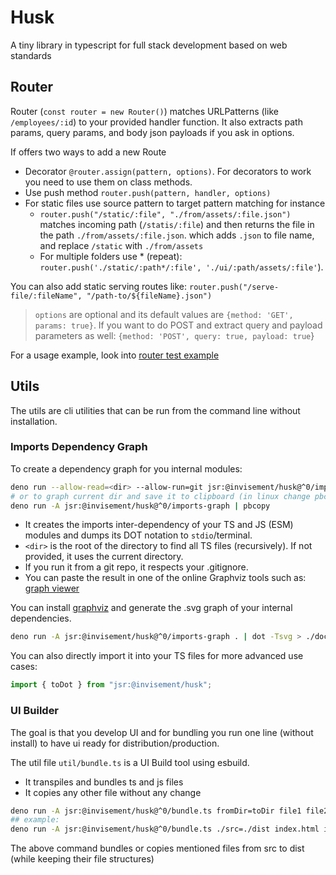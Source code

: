 # Husk
A tiny library in typescript for full stack development based on web standards

## Router
Router (`const router = new Router()`) matches URLPatterns (like `/employees/:id`) to your provided handler function. It also extracts path params, query params, and body json payloads if you ask in options.

If offers two ways to add a new Route
- Decorator `@router.assign(pattern, options)`. For decorators to work you need to use them on class methods.
- Use push method `router.push(pattern, handler, options)`
- For static files use source pattern to target pattern matching for instance
	- `router.push("/static/:file", "./from/assets/:file.json")` matches incoming path (`/statis/:file`) and then returns the file in the path `./from/assets/:file.json`. which adds `.json` to file name, and replace `/static` with `./from/assets`
	- For multiple folders use * (repeat): `router.push('./static/:path*/:file', './ui/:path/assets/:file'`).

You can also add static serving routes like: `router.push("/serve-file/:fileName", "/path-to/${fileName}.json")`

> `options` are optional and its default values are `{method: 'GET', params: true}`. If you want to do POST and extract query and payload parameters as well: `{method: 'POST', query: true, payload: true`}

For a usage example, look into [router test example](./how-to-use/router-example.ts)


## Utils
The utils are cli utilities that can be run from the command line without installation.

### Imports Dependency Graph
To create a dependency graph for you internal modules:
```sh
deno run --allow-read=<dir> --allow-run=git jsr:@invisement/husk@^0/imports-graph <dir> 
# or to graph current dir and save it to clipboard (in linux change pbcopy to xclip)
deno run -A jsr:@invisement/husk@^0/imports-graph | pbcopy
```
- It creates the imports inter-dependency of your TS and JS (ESM) modules and dumps its DOT notation to `stdio`/terminal.  
- `<dir>` is the root of the directory to find all TS files (recursively). If not provided, it uses the current directory.
- If you run it from a git repo, it respects your .gitignore.
- You can paste the result in one of the online Graphviz tools such as: [graph viewer](https://magjac.com/graphviz-visual-editor/)

You can install [graphviz](https://graphviz.org/doc/info/command.html) and generate the .svg graph of your internal dependencies.
```sh
deno run -A jsr:@invisement/husk@^0/imports-graph . | dot -Tsvg > ./documentation/my-imports-graph.svg
```

You can also directly import it into your TS files for more advanced use cases:
```ts
import { toDot } from "jsr:@invisement/husk";
```

### UI Builder
The goal is that you develop UI and for bundling you run one line (without install) to have ui ready for distribution/production.

The util file `util/bundle.ts` is a UI Build tool using esbuild.
- It transpiles and bundles ts and js files
- It copies any other file without any change

```sh
deno run -A jsr:@invisement/husk@^0/bundle.ts fromDir=toDir file1 file2 file3
## example:
deno run -A jsr:@invisement/husk@^0/bundle.ts ./src=./dist index.html index.js index.css service/my-file.ts
```
The above command bundles or copies mentioned files from src to dist (while keeping their file structures)

